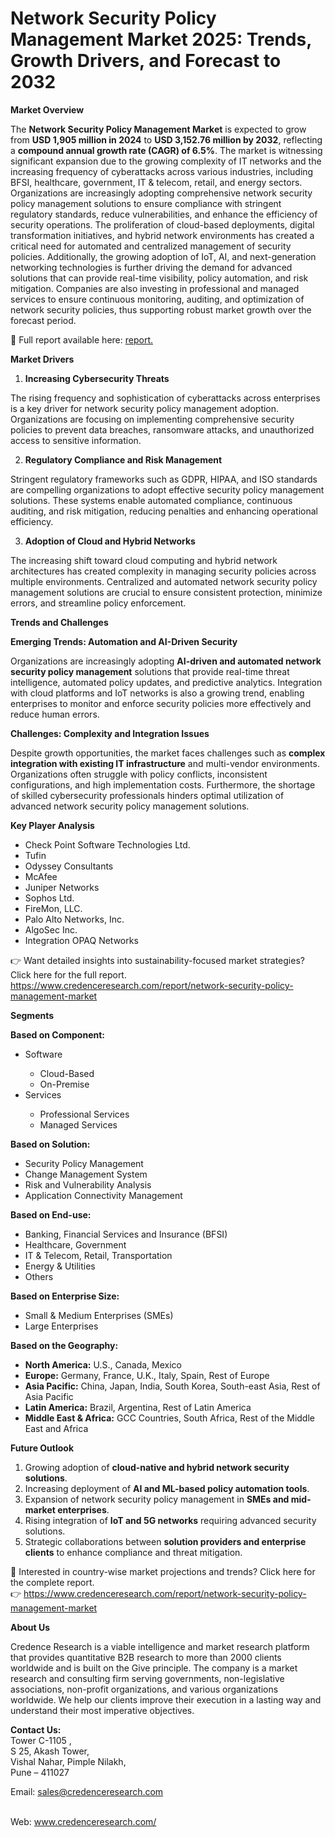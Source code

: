 # Network Security Policy Management Market 2025: Trends, Growth Drivers, and Forecast to 2032


<p><strong>Market Overview</strong></p>
<p>The <strong>Network Security Policy Management Market</strong> is expected to grow from <strong>USD 1,905 million in 2024</strong> to <strong>USD 3,152.76 million by 2032</strong>, reflecting a <strong>compound annual growth rate (CAGR) of 6.5%</strong>. The market is witnessing significant expansion due to the growing complexity of IT networks and the increasing frequency of cyberattacks across various industries, including BFSI, healthcare, government, IT &amp; telecom, retail, and energy sectors. Organizations are increasingly adopting comprehensive network security policy management solutions to ensure compliance with stringent regulatory standards, reduce vulnerabilities, and enhance the efficiency of security operations. The proliferation of cloud-based deployments, digital transformation initiatives, and hybrid network environments has created a critical need for automated and centralized management of security policies. Additionally, the growing adoption of IoT, AI, and next-generation networking technologies is further driving the demand for advanced solutions that can provide real-time visibility, policy automation, and risk mitigation. Companies are also investing in professional and managed services to ensure continuous monitoring, auditing, and optimization of network security policies, thus supporting robust market growth over the forecast period.</p>
<p>📌 Full report available here: <a href="https://www.credenceresearch.com/report/network-security-policy-management-market">report.</a></p>
<p><strong>Market Drivers</strong></p>
<ol>
<li><strong> Increasing Cybersecurity Threats</strong></li>
</ol>
<p>The rising frequency and sophistication of cyberattacks across enterprises is a key driver for network security policy management adoption. Organizations are focusing on implementing comprehensive security policies to prevent data breaches, ransomware attacks, and unauthorized access to sensitive information.</p>
<ol start="2">
<li><strong> Regulatory Compliance and Risk Management</strong></li>
</ol>
<p>Stringent regulatory frameworks such as GDPR, HIPAA, and ISO standards are compelling organizations to adopt effective security policy management solutions. These systems enable automated compliance, continuous auditing, and risk mitigation, reducing penalties and enhancing operational efficiency.</p>
<ol start="3">
<li><strong> Adoption of Cloud and Hybrid Networks</strong></li>
</ol>
<p>The increasing shift toward cloud computing and hybrid network architectures has created complexity in managing security policies across multiple environments. Centralized and automated network security policy management solutions are crucial to ensure consistent protection, minimize errors, and streamline policy enforcement.</p>
<p><strong>Trends and Challenges</strong></p>
<p><strong>Emerging Trends: Automation and AI-Driven Security</strong></p>
<p>Organizations are increasingly adopting <strong>AI-driven and automated network security policy management</strong> solutions that provide real-time threat intelligence, automated policy updates, and predictive analytics. Integration with cloud platforms and IoT networks is also a growing trend, enabling enterprises to monitor and enforce security policies more effectively and reduce human errors.</p>
<p><strong>Challenges: Complexity and Integration Issues</strong></p>
<p>Despite growth opportunities, the market faces challenges such as <strong>complex integration with existing IT infrastructure</strong> and multi-vendor environments. Organizations often struggle with policy conflicts, inconsistent configurations, and high implementation costs. Furthermore, the shortage of skilled cybersecurity professionals hinders optimal utilization of advanced network security policy management solutions.</p>
<p><strong>Key Player Analysis</strong></p>
<ul>
<li>Check Point Software Technologies Ltd.</li>
<li>Tufin</li>
<li>Odyssey Consultants</li>
<li>McAfee</li>
<li>Juniper Networks</li>
<li>Sophos Ltd.</li>
<li>FireMon, LLC.</li>
<li>Palo Alto Networks, Inc.</li>
<li>AlgoSec Inc.</li>
<li>Integration OPAQ Networks</li>
</ul>
<p>👉 Want detailed insights into sustainability-focused market strategies? Click here for the full report. <a href="https://www.credenceresearch.com/report/network-security-policy-management-market">https://www.credenceresearch.com/report/network-security-policy-management-market</a></p>
<p><strong>Segments</strong></p>
<p><strong>Based on Component:</strong></p>
<ul>
<li>Software</li>
<ul>
<li>Cloud-Based</li>
<li>On-Premise</li>
</ul>
<li>Services</li>
<ul>
<li>Professional Services</li>
<li>Managed Services</li>
</ul>
</ul>
<p><strong>Based on Solution:</strong></p>
<ul>
<li>Security Policy Management</li>
<li>Change Management System</li>
<li>Risk and Vulnerability Analysis</li>
<li>Application Connectivity Management</li>
</ul>
<p><strong>Based on End-use:</strong></p>
<ul>
<li>Banking, Financial Services and Insurance (BFSI)</li>
<li>Healthcare, Government</li>
<li>IT &amp; Telecom, Retail, Transportation</li>
<li>Energy &amp; Utilities</li>
<li>Others</li>
</ul>
<p><strong>Based on Enterprise Size:</strong></p>
<ul>
<li>Small &amp; Medium Enterprises (SMEs)</li>
<li>Large Enterprises</li>
</ul>
<p><strong>Based on the Geography:</strong></p>
<ul>
<li><strong>North America:</strong> U.S., Canada, Mexico</li>
<li><strong>Europe:</strong> Germany, France, U.K., Italy, Spain, Rest of Europe</li>
<li><strong>Asia Pacific:</strong> China, Japan, India, South Korea, South-east Asia, Rest of Asia Pacific</li>
<li><strong>Latin America:</strong> Brazil, Argentina, Rest of Latin America</li>
<li><strong>Middle East &amp; Africa:</strong> GCC Countries, South Africa, Rest of the Middle East and Africa</li>
</ul>
<p><strong>Future Outlook</strong></p>
<ol>
<li>Growing adoption of <strong>cloud-native and hybrid network security solutions</strong>.</li>
<li>Increasing deployment of <strong>AI and ML-based policy automation tools</strong>.</li>
<li>Expansion of network security policy management in <strong>SMEs and mid-market enterprises</strong>.</li>
<li>Rising integration of <strong>IoT and 5G networks</strong> requiring advanced security solutions.</li>
<li>Strategic collaborations between <strong>solution providers and enterprise clients</strong> to enhance compliance and threat mitigation.</li>
</ol>
<p>📌 Interested in country-wise market projections and trends? Click here for the complete report.<br /> 👉 <a href="https://www.credenceresearch.com/report/network-security-policy-management-market">https://www.credenceresearch.com/report/network-security-policy-management-market</a></p>
<p><strong>About Us</strong></p>
<p>Credence Research is a viable intelligence and market research platform that provides quantitative B2B research to more than 2000 clients worldwide and is built on the Give principle. The company is a market research and consulting firm serving governments, non-legislative associations, non-profit organizations, and various organizations worldwide. We help our clients improve their execution in a lasting way and understand their most imperative objectives.</p>
<p><strong>Contact Us:</strong><br /> Tower C-1105 ,<br /> S 25, Akash Tower,<br /> Vishal Nahar, Pimple Nilakh,<br /> Pune &ndash; 411027</p>
<p>Email: <a href="mailto:sales@credenceresearch.com">sales@credenceresearch.com</a></p>
<p><br /> Web: <a href="http://www.credenceresearch.com/">www.credenceresearch.com/</a></p>
